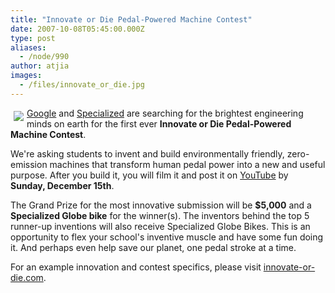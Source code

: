 ```yaml
---
title: "Innovate or Die Pedal-Powered Machine Contest"
date: 2007-10-08T05:45:00.000Z
type: post
aliases:
  - /node/990
author: atjia
images:
  - /files/innovate_or_die.jpg
---
```


<div class="field field-name-body field-type-text-with-summary field-label-hidden"><div class="field-items"><div class="field-item even"><p><img src="/files/innovate_or_die.jpg" vspace="5" hspace="5" align="left"><a href="https://www.google.com/">Google</a> and <a href="http://www.specialized.com/">Specialized</a> are searching for the brightest engineering minds on earth for the first ever <strong>Innovate or Die Pedal-Powered Machine Contest</strong>.</p>
<p>We&apos;re asking students to invent and build environmentally friendly, zero-emission machines that transform human pedal power into a new and useful purpose. After you build it, you will film it and post it on <a href="https://www.youtube.com">YouTube</a> by <strong>Sunday, December 15th</strong>.</p>
<p>The Grand Prize for the most innovative submission will be <strong>$5,000</strong> and a <strong>Specialized Globe bike</strong> for the winner(s).  The inventors behind the top 5 runner-up inventions will also receive Specialized Globe Bikes. This is an opportunity to flex your school&apos;s inventive muscle and have some fun doing it. And perhaps even help save our planet, one pedal stroke at a time.</p>
<p>For an example innovation and contest specifics, please visit <a href="http://innovate-or-die.com">innovate-or-die.com</a>.</p>
</div></div></div>    <footer>
          </footer>
